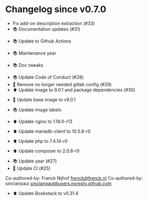 # Changelog since v0.7.0
- Fix add-on description extraction (#33) 
- 📚 Documentation updates (#31)

* 📚 Update to Github Actions

* 📚 Maintenance year

* 📚 Doc tweaks 
- 📚 Update Code of Conduct (#28) 
- 🔨 Remove no longer needed gitlab config (#29) 
- ⬆ Update image to 9.0.1 and package dependencies (#30)

* 🔨 Update base image to v9.0.1

* 📚 Update image labels

* ⬆ Update nginx to 1.18.0-r13

* ⬆ Update mariadb-client to 10.5.8-r0

* ⬆ Update php to 7.4.14-r0

* ⬆ Update composer to 2.0.8-r0 
- 📚 Update year (#27) 
- 🔨 Update CI (#25)

Co-authored-by: Franck Nijhof <frenck@frenck.nl>
Co-authored-by: sinclairpaul <sinclairpaul@users.noreply.github.com> 
- ⬆ Update Bookstack to v0.31.4 
